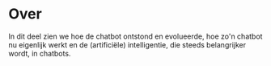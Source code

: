 # Over

In dit deel zien we hoe de chatbot ontstond en evolueerde, hoe zo'n chatbot nu eigenlijk werkt en de (artificiële) intelligentie, die steeds belangrijker wordt, in chatbots.
